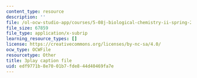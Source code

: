 ```yaml
---
content_type: resource
description: ''
file: /ol-ocw-studio-app/courses/5-08j-biological-chemistry-ii-spring-2016/edf9771b8e7001b7fde844d40469fa7e_Jn-Bkwf77SQ.srt
file_size: 67859
file_type: application/x-subrip
learning_resource_types: []
license: https://creativecommons.org/licenses/by-nc-sa/4.0/
ocw_type: OCWFile
resourcetype: Other
title: 3play caption file
uid: edf9771b-8e70-01b7-fde8-44d40469fa7e
---
```

